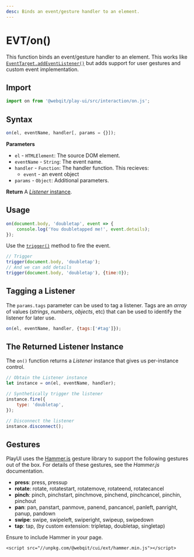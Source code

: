 ```yaml
---
desc: Binds an event/gesture handler to an element.
---
```

# EVT/on\(\)

This function binds an event/gesture handler to an element. This works like [`EventTarget.addEventListener()`](https://developer.mozilla.org/en-US/docs/Web/API/EventTarget/addEventListener) but adds support for user gestures and custom event implementation.

## Import

```javascript
import on from '@webqit/play-ui/src/interaction/on.js';
```

## Syntax

```js
on(el, eventName, handler[, params = {}]);
```

**Parameters**
+ `el` - `HTMLElement`: The source DOM element.
+ `eventName` - `String`: The event name.
+ `handler` - `Function`: The handler function. This recieves:
    + `event` - an event object
+ `params` - `Object`: Additional parameters.

**Return**
A [*Listener* instance](#the-returned-listener-instance).

## Usage

```javascript
on(document.body, 'doubletap', event => {
    console.log('You doubletapped me!', event.details);
});
```

Use the [`trigger()`](../trigger) method to fire the event.

```js
// Trigger
trigger(document.body, 'doubletap');
// And we can add details
trigger(document.body, 'doubletap'), {time:0});
```

## Tagging a Listener

The `params.tags` parameter can be used to tag a listener. Tags are an *array* of values (*strings*, *numbers*, *objects*, etc) that can be used to identify the listener for later use.

```js
on(el, eventName, handler, {tags:['#tag']});
```

## The Returned Listener Instance

The `on()` function returns a *Listener* instance that gives us per-instance control.

```js
// Obtain the Listener instance
let instance = on(el, eventName, handler);

// Synthetically trigger the listener
instance.fire({
    type: 'doubletap',
});

// Disconnect the listener
instance.disconnect();
```

## Gestures

PlayUI uses the [Hammer.js](https://hammerjs.github.io/) gesture library to support the following gestures out of the box. For details of these gestures, see the _Hammer.js_ documentation.

* **press**: press, pressup
* **rotate**: rotate, rotatestart, rotatemove, rotateend, rotatecancel
* **pinch**: pinch, pinchstart, pinchmove, pinchend, pinchcancel, pinchin, pinchout
* **pan**: pan, panstart, panmove, panend, pancancel, panleft, panright, panup, pandown
* **swipe**: swipe, swipeleft, swiperight, swipeup, swipedown
* **tap**: tap, \(by custom extension: tripletap, doubletap, singletap\)

Ensure to include Hammer in your page.

```markup
<script src="//unpkg.com/@webqit/cui/ext/hammer.min.js"></script>
```
